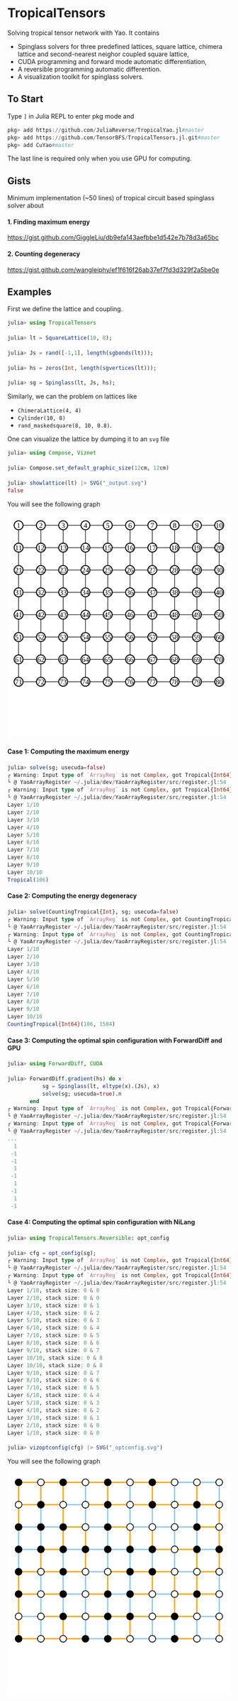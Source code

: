 # TropicalTensors

Solving tropical tensor network with Yao. It contains

* Spinglass solvers for three predefined lattices,
  square lattice, chimera lattice and second-nearest neighor coupled square lattice,
* CUDA programming and forward mode automatic differentiation,
* A reversible programming automatic differention.
* A visualization toolkit for spinglass solvers.

## To Start

Type `]` in Julia REPL to enter pkg mode and
```julia pkg
pkg> add https://github.com/JuliaReverse/TropicalYao.jl#master
pkg> add https://github.com/TensorBFS/TropicalTensors.jl.git#master
pkg> add CuYao#master
```
The last line is required only when you use GPU for computing.

## Gists
Minimum implementation (~50 lines) of tropical circuit based spinglass solver about
#### 1. Finding maximum energy
https://gist.github.com/GiggleLiu/db9efa143aefbbe1d542e7b78d3a65bc

#### 2. Counting degeneracy
https://gist.github.com/wangleiphy/ef1f616f26ab37ef7fd3d329f2a5be0e

## Examples
First we define the lattice and coupling.

```julia repl
julia> using TropicalTensors

julia> lt = SquareLattice(10, 8);

julia> Js = rand([-1,1], length(sgbonds(lt)));

julia> hs = zeros(Int, length(sgvertices(lt)));

julia> sg = Spinglass(lt, Js, hs);
```

Similarly, we can the problem on lattices like
* `ChimeraLattice(4, 4)`
* `Cylinder(10, 8)`
* `rand_maskedsquare(8, 10, 0.8)`.

One can visualize the lattice by dumping it to an `svg` file

```julia repl
julia> using Compose, Viznet

julia> Compose.set_default_graphic_size(12cm, 12cm)

julia> showlattice(lt) |> SVG("_output.svg")
false
```

You will see the following graph

![lattice](lattice.svg)

#### Case 1: Computing the maximum energy

```julia repl
julia> solve(sg; usecuda=false)
┌ Warning: Input type of `ArrayReg` is not Complex, got Tropical{Int64}
└ @ YaoArrayRegister ~/.julia/dev/YaoArrayRegister/src/register.jl:54
┌ Warning: Input type of `ArrayReg` is not Complex, got Tropical{Int64}
└ @ YaoArrayRegister ~/.julia/dev/YaoArrayRegister/src/register.jl:54
Layer 1/10
Layer 2/10
Layer 3/10
Layer 4/10
Layer 5/10
Layer 6/10
Layer 7/10
Layer 8/10
Layer 9/10
Layer 10/10
Tropical(106)
```

#### Case 2: Computing the energy degeneracy
```julia repl
julia> solve(CountingTropical{Int}, sg; usecuda=false)
┌ Warning: Input type of `ArrayReg` is not Complex, got CountingTropical{Int64}
└ @ YaoArrayRegister ~/.julia/dev/YaoArrayRegister/src/register.jl:54
┌ Warning: Input type of `ArrayReg` is not Complex, got CountingTropical{Int64}
└ @ YaoArrayRegister ~/.julia/dev/YaoArrayRegister/src/register.jl:54
Layer 1/10
Layer 2/10
Layer 3/10
Layer 4/10
Layer 5/10
Layer 6/10
Layer 7/10
Layer 8/10
Layer 9/10
Layer 10/10
CountingTropical{Int64}(106, 1504)
```

#### Case 3: Computing the optimal spin configuration with ForwardDiff and GPU
```julia repl
julia> using ForwardDiff, CUDA

julia> ForwardDiff.gradient(hs) do x
           sg = Spinglass(lt, eltype(x).(Js), x)
           solve(sg; usecuda=true).n
       end
┌ Warning: Input type of `ArrayReg` is not Complex, got Tropical{ForwardDiff.Dual{ForwardDiff.Tag{var"#7#8",Int64},Int64,12}}
└ @ YaoArrayRegister ~/.julia/dev/YaoArrayRegister/src/register.jl:54
┌ Warning: Input type of `ArrayReg` is not Complex, got Tropical{ForwardDiff.Dual{ForwardDiff.Tag{var"#7#8",Int64},Int64,12}}
└ @ YaoArrayRegister ~/.julia/dev/YaoArrayRegister/src/register.jl:54
...
  1
 -1
 -1
  1
 -1
  1
 -1
  1
 -1
```

#### Case 4: Computing the optimal spin configuration with NiLang

```julia repl
julia> using TropicalTensors.Reversible: opt_config

julia> cfg = opt_config(sg);
┌ Warning: Input type of `ArrayReg` is not Complex, got Tropical{Int64}
└ @ YaoArrayRegister ~/.julia/dev/YaoArrayRegister/src/register.jl:54
┌ Warning: Input type of `ArrayReg` is not Complex, got Tropical{Int64}
└ @ YaoArrayRegister ~/.julia/dev/YaoArrayRegister/src/register.jl:54
Layer 1/10, stack size: 0 & 0
Layer 2/10, stack size: 0 & 0
Layer 3/10, stack size: 0 & 1
Layer 4/10, stack size: 0 & 2
Layer 5/10, stack size: 0 & 3
Layer 6/10, stack size: 0 & 4
Layer 7/10, stack size: 0 & 5
Layer 8/10, stack size: 0 & 6
Layer 9/10, stack size: 0 & 7
Layer 10/10, stack size: 0 & 8
Layer 10/10, stack size: 0 & 8
Layer 9/10, stack size: 0 & 7
Layer 8/10, stack size: 0 & 6
Layer 7/10, stack size: 0 & 5
Layer 6/10, stack size: 0 & 4
Layer 5/10, stack size: 0 & 3
Layer 4/10, stack size: 0 & 2
Layer 3/10, stack size: 0 & 1
Layer 2/10, stack size: 0 & 0
Layer 1/10, stack size: 0 & 0

julia> vizoptconfig(cfg) |> SVG("_optconfig.svg")
```

You will see the following graph

![optconfig](optconfig.svg)
